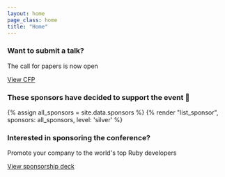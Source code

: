 ```yaml
---
layout: home
page_class: home
title: "Home"
---
```


<section class="cfp">
  <h3>Want to submit a talk?</h3>
  <p>The call for papers is now open</p>
  <a class="btn btn--primary" href="/cfp" target="_blank">View CFP</a>
</section>
<section class="sponsors">
  <h3>These sponsors have decided to support the event 💯</h3>

  {% assign all_sponsors = site.data.sponsors %}
  {% render "list_sponsor", sponsors: all_sponsors, level: 'silver' %}
  <!--
  {% assign gold_sponsors = site.data.sponsors | where: "level", "gold" %}
  {% assign silver_sponsors = site.data.sponsors | where: "level", "silver" %}
  {% assign speaker_sponsors = site.data.sponsors | where: "level", "speaker" %}
  {% assign community_sponsors = site.data.sponsors | where: "level", "community" %}
  {% assign other_sponsors = speaker_sponsors | concat: community_sponsors %}
  -->
  

  <!-- {% render "list_sponsor", sponsors: gold_sponsors, level: 'gold' %} -->
  <!-- {% render "list_sponsor", sponsors: other_sponsors, level: 'speaker' %} -->

  <h3>Interested in sponsoring the conference?</h3>
  <p>Promote your company to the world's top Ruby developers</p>
  <a class="btn btn--primary" href="https://rubyconfth.com/sponsors2023" target="_blank">View sponsorship deck</a>
</section>
